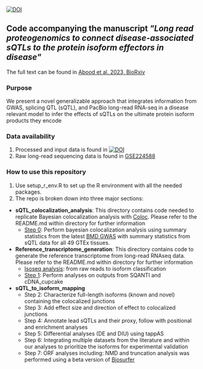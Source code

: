 [![DOI](https://zenodo.org/badge/597128359.svg)](https://zenodo.org/badge/latestdoi/597128359)
## Code accompanying the manuscript *"Long read proteogenomics to connect disease-associated sQTLs to the protein isoform effectors in disease"* 

The full text can be found in [Abood et al. 2023, BioRxiv](https://www.biorxiv.org/content/10.1101/2023.03.17.531557v1) 

### Purpose 

We present a novel generalizable approach that integrates information from GWAS, splicing QTL (sQTL), and PacBio long-read RNA-seq in a disease relevant model to infer the effects of sQTLs on the ultimate protein isoform products they encode

### Data availability 
1. Processed and input data is found in [![DOI](https://zenodo.org/badge/DOI/10.5281/zenodo.7603851.svg)](https://doi.org/10.5281/zenodo.7603851)
2. Raw long-read sequencing data is found in [GSE224588](https://www.ncbi.nlm.nih.gov/geo/query/acc.cgi?acc=GSE224588)

### How to use this repository

1. Use setup_r_env.R to set up the R environment with all the needed packages. 
2. The repo is broken down into three major sections: 
  - **sQTL_colocalization_analysis**: This directory contains code needed to replicate Bayesian colocalization analysis with [Coloc](https://journals.plos.org/plosgenetics/article?id=10.1371/journal.pgen.1004383). Please refer to the README.md within directory for further information
    - [Step 0](https://github.com/aa9gj/Bone_proteogenomics_manuscript/tree/main/sQTL_colocalization_analysis/Step0_Colocalization): Perform bayesian colocalization analysis using summary statistics from the latest [BMD GWAS](https://www.nature.com/articles/s41588-018-0302-x) with summary statistics from sQTL data for all 49 GTEx tissues. 
  - **Reference_transcriptome_generation**: This directory contains code to generate the reference transcriptome from long-read RNAseq data. Please refer to the README.md within directory for further information
    - [Isoseq analysis](https://github.com/aa9gj/Bone_proteogenomics_manuscript/blob/main/Reference_transcriptome_generation/Isoseq_analysis/Isoseq_analysis.md): from raw reads to isoform classification
    - [Step 1](https://github.com/aa9gj/Bone_proteogenomics_manuscript/tree/main/Reference_transcriptome_generation/Step1_Long-read_RNAseq_filtering_in_hFOBs): Perform analyses on outputs from SQANTI and cDNA_cupcake
  - **sQTL_to_isoform_mapping**
    - Step 2: Characterize full-length isoforms (known and novel) containing the colocalized junctions
    - Step 3: Add effect size and direction of effect to colocalized junctions
    - Step 4: Annotate lead sQTLs and their proxy, follow with positional and enrichment analyses
    - Step 5: Differential analyses (DE and DIU) using tappAS
    - Step 6: Integrating multiple datasets from the literature and within our analyses to prioritize the isoforms for experimental validation
    - Step 7: ORF analyses including: NMD and truncation analysis was performed using a beta version of [Biosurfer](https://github.com/sheynkman-lab/Biosurfer_BMD_analysis) 
